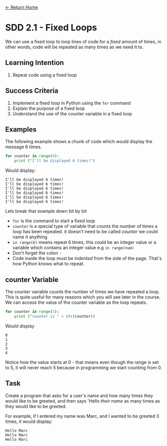 [<- Return Home](https://speysidecs.github.io/)
# SDD 2.1 - Fixed Loops  

We can use a fixed loop to loop lines of code for a *fixed* amount of times, in other words, code will be repeated as many times as we need it to. 

  ## Learning Intention
  1. Repeat code using a fixed loop

## Success Criteria
1. Implement a fixed loop in Python using the `for` command
2. Explain the purpose of a fixed loop
3. Understand the use of the counter variable in a fixed loop

## Examples
The following example shows a chunk of code which would display the message 6 times.
```python
for counter in range(6):
	print ("I'll be displayed 6 times!")
```
 Would display:
```output
I'll be displayed 6 times!
I'll be displayed 6 times!
I'll be displayed 6 times!
I'll be displayed 6 times!
I'll be displayed 6 times!
I'll be displayed 6 times!
```

Lets break that example down bit by bit
* `for` is the command to start a fixed loop
*  `counter` is a special type of variable that counts the number of times a loop has been repeated. it doesn't need to be called *counter* we could name it anything.
*  `in range(6)` means repeat 6 times, this could be an integer value or a variable which contains an integer value e.g `in range(num)`
*  Don't forget the colon `:`
* Code inside the loop must be *indented* from the side of the page. That's how Python knows what to repeat.
  
## counter Variable

The counter variable counts the number of times we have repeated a loop. This is quite useful for many reasons which you will see later in the course. We can access the value of the counter variable as the loop repeats.

```python
for counter in range(5):
	print ("counter is " + str(counter))
```
Would display
```output
0
1
2
3
4
```
Notice how the value starts at 0 - that means even though the range is set to 5, it will never reach 5 because in programming we start counting from 0.

## Task

Create a program that asks for a user's name and how many times they would like to be greeted, and then says 'Hello *their name* as many times as they would like to be greeted.

For example, if I entered my name was Marc, and I wanted to be greeted 3 times, it would display:

```output
Hello Marc
Hello Marc
Hello Marc
```